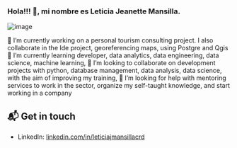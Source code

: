 ### Hola!!! 👋, mi nombre es Leticia Jeanette Mansilla. 
![image](https://user-images.githubusercontent.com/80054717/148396661-b0d6874c-b35d-420c-b490-4fd13e32340f.png)


🔭 I’m currently working on a personal tourism consulting project. I also collaborate in the Ide project, georeferencing maps, using Postgre and Qgis
🌱 I’m currently learning developer, data analytics, data engineering, data science, machine learning, 
👯 I’m looking to collaborate on development projects with python, database management, data analysis, data science, with the aim of improving my training, 
🤔 I’m looking for help with mentoring services to work in the sector, organize my self-taught knowledge, and start working in a company


## 📬 Get in touch

- LinkedIn: [linkedin.com/in/leticiajmansillacrd](https://www.linkedin.com/in/leticiajmansillacrd/)


<!--
**Jeanette22/Jeanette22** is a ✨ _special_ ✨ repository because its `README.md` (this file) appears on your GitHub profile.

Here are some ideas to get you started:


-->
